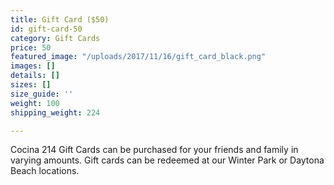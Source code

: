 ```yaml
---
title: Gift Card ($50)
id: gift-card-50
category: Gift Cards
price: 50
featured_image: "/uploads/2017/11/16/gift_card_black.png"
images: []
details: []
sizes: []
size_guide: ''
weight: 100
shipping_weight: 224

---
```

Cocina 214 Gift Cards can be purchased for your friends and family in varying amounts. Gift cards can be redeemed at our Winter Park or Daytona Beach locations.
